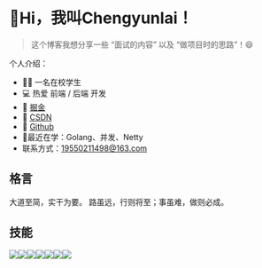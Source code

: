 # 👋Hi，我叫Chengyunlai！
> 这个博客我想分享一些 “面试的内容” 以及 “做项目时的思路”！😄

个人介绍：
- 🙋‍♂️ 一名在校学生
- 💻 热爱 前端 / 后端 开发
- 🌱 [掘金](https://juejin.cn/user/391873608037390)
- 🌱 [CSDN](https://blog.csdn.net/qq_33806001?spm=1000.2115.3001.5343)
- 🌱 [Github](https://github.com/Chengyunlai)
- 🤔最近在学：Golang、并发、Netty
- 联系方式：19550211498@163.com


## 格言

大道至简，实干为要。 路虽远，行则将至；事虽难，做则必成。

## 技能

<div style="display:flex">
  <img style="margin:0" src="https://img.shields.io/badge/Java-ED8B00?style=for-the-badge&logo=openjdk&logoColor=white"></img>
  <img style="margin:0" src="https://img.shields.io/badge/Go-00ADD8?style=for-the-badge&logo=go&logoColor=white"></img>
  <img style="margin:0" src="https://img.shields.io/badge/MySQL-00000F?style=for-the-badge&logo=mysql&logoColor=white"></img>
  <img style="margin:0" src="https://img.shields.io/badge/redis-%23DD0031.svg?&style=for-the-badge&logo=redis&logoColor=white"></img>
  <img style="margin:0" src="https://img.shields.io/badge/Elastic_Search-005571?style=for-the-badge&logo=elasticsearch&logoColor=white"></img>
  <img style="margin:0" src="https://img.shields.io/badge/Spring-6DB33F?style=for-the-badge&logo=spring&logoColor=white"></img>
  <img style="margin:0" src="https://img.shields.io/badge/Linux-FCC624?style=for-the-badge&logo=linux&logoColor=black"></img>
</div>